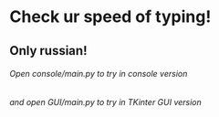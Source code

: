 # Check ur speed of typing!
## Only russian!
###### Open console/main.py to try in console version
###### and open GUI/main.py to try in TKinter GUI version
